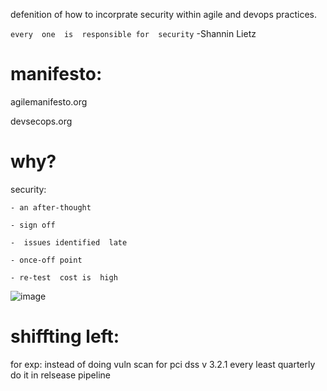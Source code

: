 defenition of how to  incorprate security  within  agile  and devops practices.

`every  one  is  responsible for  security` -Shannin Lietz

#  manifesto:

  agilemanifesto.org
  
  devsecops.org
  
  # why?
  
  security:
  
    - an after-thought
    
    - sign off
    
    -  issues identified  late
    
    - once-off point
    
    - re-test  cost is  high
    
  
  ![image](https://user-images.githubusercontent.com/72389059/206169446-1dab17cb-4136-4a8c-b107-921d4fad43bd.png)

  
  # shiffting left: 
  
   for exp: instead of doing vuln scan for pci dss v  3.2.1 every least quarterly do it in relsease pipeline
   
